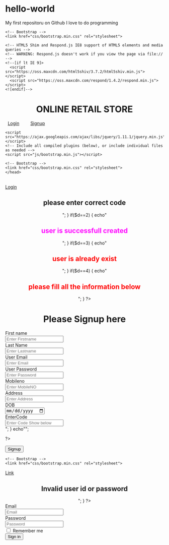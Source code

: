 hello-world
===========

My first repositoru on Github
I love to do programming
<!DOCTYPE html>
<html lang="en">
  <head>
    <meta charset="utf-8">
    <meta http-equiv="X-UA-Compatible" content="IE=edge">
    <meta name="viewport" content="width=device-width, initial-scale=1">
    <title>Bootstrap 101 Template</title>

    <!-- Bootstrap -->
    <link href="css/bootstrap.min.css" rel="stylesheet">
	
    <!-- HTML5 Shim and Respond.js IE8 support of HTML5 elements and media queries -->
    <!-- WARNING: Respond.js doesn't work if you view the page via file:// -->
    <!--[if lt IE 9]>
      <script src="https://oss.maxcdn.com/html5shiv/3.7.2/html5shiv.min.js"></script>
      <script src="https://oss.maxcdn.com/respond/1.4.2/respond.min.js"></script>
    <![endif]-->
  </head>
  <body><center>		
<h1 class="text-success">ONLINE RETAIL STORE</h1>
</center>
<div class="container-fluid">
&nbsp;&nbsp;<a href="l4.php" class="btn btn-primary btn-lg" role="button">Login</a>&nbsp;&nbsp;&nbsp;&nbsp;&nbsp;&nbsp;&nbsp;&nbsp;&nbsp;<a href="l2.php" class="btn btn-primary btn-lg" role="button">Signup</a>
</div>

<!-- jQuery (necessary for Bootstrap's JavaScript plugins) -->
    <script src="https://ajax.googleapis.com/ajax/libs/jquery/1.11.1/jquery.min.js"></script>
    <!-- Include all compiled plugins (below), or include individual files as needed -->
    <script src="js/bootstrap.min.js"></script>
  </body>
</html>

<!DOCTYPE html>
<html lang="en">
  <head>
  <title>
  Sign UP
  </title>
    <meta charset="utf-8">
    <meta http-equiv="X-UA-Compatible" content="IE=edge">
    <meta name="viewport" content="width=device-width, initial-scale=1">
    <title>Bootstrap 101 Template</title>

    <!-- Bootstrap -->
    <link href="css/bootstrap.min.css" rel="stylesheet">
	</head>
  <body><br>
  <div class="form-group container">
<a href="l1.php" class="btn btn-primary btn-lg">Login</a></div>
  <center>
<?php
$d=$_GET[z];
if($d==1)
{
echo"<font color=magenta><h2>please enter correct code</h2></font>";
}
if($d==2)
{
echo"<font color=magenta><h2>user is successfull created</h2></font>";
}
if($d==3)
{
echo"<font color=red><h2>user is already exist</h2></font>";
}
if($d==4)
{
echo"<font color=red><h2>please fill all the information below</h2></font>";
}
?>
</center>
<center><h1 class="text-info">Please Signup here</h1></center>
<form name="frm1" method="post" action="l3.php" class="form-horizontal" role="form">
<div class="form-group">
<label class="col-sm-2 control-label">First name</label>
<div class="col-sm-6">
<input type="text" class="form-control" name="t1" placeholder="Enter Firstname">
</div>
</div>
<div class="form-group">
<label class="col-sm-2 control-label">Last Name</label>
<div class="col-sm-6">
<input type="text" name="t2" class="form-control" placeholder="Enter Lastname">
</div>
</div>
<div class="form-group">
<label class="col-sm-2 control-label">User Email</label>
<div class="col-sm-6">
<input type="email" name="t3" class="form-control" placeholder="Enter Email">
</div>
</div>
<div class="form-group">
<label class="col-sm-2 control-label">User Password</label>
<div class="col-sm-6">
<input type="password" name="t4" class="form-control" placeholder="Enter Password">
</div>
</div>
<div class="form-group">
<label class="col-sm-2 control-label">Mobileno</label>
<div class="col-sm-6">
<input type="text" name="t5" class="form-control" placeholder="Enter MobileNO">
</div>
</div>
<div class="form-group">
<label class="col-sm-2 control-label">Address</label>
<div class="col-sm-6">
<input type="text" name="t6" class="form-control" placeholder="Enter Address">
</div>
</div>
<div class="form-group">
<label class="col-sm-2 control-label">DOB</label>
<div class="col-sm-6">
<input type="date" name="t7" class="form-control" placeholder="Enter date of Birth"></div></div>
<div class="form-group">
<label class="col-sm-2 control-label">EnterCode</label>
<div class="col-sm-6">
<input type="text" name="t8" class="form-control" placeholder="Enter Code Show below">
</div></div>
<div class="form-group">
<div class="col-sm-offset-2 col-sm-10">
<?php
$a="0123456789";
$b="";
for($i=0;$i<6;$i++)
{
$c=$a{rand(0,9)};
$b=$b.$c;
$d=$c.".jpg";
echo"<img src=$d>";
}
echo"<input type=hidden name=t9 value=$b>";

?>
</div></div>
<div class="form-group">
    <div class="col-sm-offset-2 col-sm-10">
      <input type="submit" class="btn btn-default active" value="Signup">
    </div>
  </div>
</form>
<!-- jQuery (necessary for Bootstrap's JavaScript plugins) -->
    <script src="https://ajax.googleapis.com/ajax/libs/jquery/1.11.1/jquery.min.js"></script>
    <!-- Include all compiled plugins (below), or include individual files as needed -->
    <script src="js/bootstrap.min.js"></script>
</body>
</html>


<?php
mysql_connect("localhost","root");
mysql_select_db("app1");
$a1=$_POST[t1];
$a2=$_POST[t2];
$a3=$_POST[t3];
$a4=$_POST[t4];
$a5=$_POST[t5];
$a6=$_POST[t6];
$a7=$_POST[t7];
$a8=$_POST[t8];
$a9=$_POST[t9];
$a=mysql_query("select * from login where uid='$a3' ");
$b=mysql_num_rows($a);
if($b==1)
{
header("location:l2.php?z=3");
}
else if($a8!=$a9)
{
header("location:l2.php?z=1");
}
else if($a1==null || $a2==null || $a3==null || $a4==null || $a5==null || $a6=null)
{
header("location:l2.php?z=4");
}
else
{
mysql_query("insert into login values('$a3','$a4')");
mysql_query("insert into signup values('$a1','$a2','$a3','$a4','$a5','$a6','$a7','$a8')");
header("location:l2.php?z=2");
}
?>

<!DOCTYPE html>
<html lang="en">
  <head><title>Login Page</title>
    <meta charset="utf-8">
    <meta http-equiv="X-UA-Compatible" content="IE=edge">
    <meta name="viewport" content="width=device-width, initial-scale=1">
    <title>Bootstrap 101 Template</title>

    <!-- Bootstrap -->
    <link href="css/bootstrap.min.css" rel="stylesheet">
</head>
<body>
<a href="l1.php" class="btn btn-link btn-lg">Link</a>
<form class="form-horizontal" role="form" method="post" action="l5.php">
<center>
<?php
$a=$_GET[z];
if($a==1)
{
echo"<font color=magenta><h2>Invalid user id or password</h2></font>";
} 
?></center>
  <div class="form-group">
    <label for="a1" class="col-sm-4 control-label">Email</label>
    <div class="col-sm-3">
      <input type="email" class="form-control" id="a1" name="t1" placeholder="Email">
    </div>
  </div>
  <div class="form-group">
    <label for="a2"class="col-sm-4 control-label">Password</label>
    <div class="col-sm-3">
      <input type="password" class="form-control" id="a2" name="t2" placeholder="Password">
    </div>
  </div>
  <div class="form-group">
    <div class="col-sm-offset-4 col-sm-10">
      <div class="checkbox">
        <label>
          <input type="checkbox"> Remember me
        </label>
      </div>
    </div>
  </div>
  <div class="form-group">
    <div class="col-sm-offset-4 col-sm-10">
      <button type="submit" class="btn btn-default active">Sign in</button>
    </div>
  </div>
</form>
<!-- jQuery (necessary for Bootstrap's JavaScript plugins) -->
    <script src="https://ajax.googleapis.com/ajax/libs/jquery/1.11.1/jquery.min.js"></script>
    <!-- Include all compiled plugins (below), or include individual files as needed -->
    <script src="js/bootstrap.min.js"></script>
</body>
</html>


<?php
mysql_connect("localhost","root");
mysql_select_db("app1");
$a1=$_POST[t1];
$a2=$_POST[t2];
$a=mysql_query("select * from login where uid='$a1' and pass='$a2' ");
$b=mysql_num_rows($a);
if($b==1)
{
header("location:l6.php");
}
else
{
header("location:l4.php?z=1");
}
?>
<?php
mysql_connect("localhost","root");
mysql_select_db("app1");
$a1=$_POST[t1];
$a2=$_POST[t2];
$a=mysql_query("select * from login where uid='$a1' and pass='$a2' ");
$b=mysql_num_rows($a);
if($b==1)
{
header("location:l6.php");
}
else
{
header("location:l4.php?z=1");
}
?>











